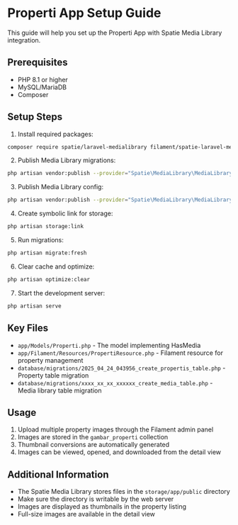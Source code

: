 # Properti App Setup Guide

This guide will help you set up the Properti App with Spatie Media Library integration.

## Prerequisites

- PHP 8.1 or higher
- MySQL/MariaDB
- Composer

## Setup Steps

1. Install required packages:

```bash
composer require spatie/laravel-medialibrary filament/spatie-laravel-media-library-plugin
```

2. Publish Media Library migrations:

```bash
php artisan vendor:publish --provider="Spatie\MediaLibrary\MediaLibraryServiceProvider" --tag="migrations"
```

3. Publish Media Library config:

```bash
php artisan vendor:publish --provider="Spatie\MediaLibrary\MediaLibraryServiceProvider" --tag="config"
```

4. Create symbolic link for storage:

```bash
php artisan storage:link
```

5. Run migrations:

```bash
php artisan migrate:fresh
```

6. Clear cache and optimize:

```bash
php artisan optimize:clear
```

7. Start the development server:

```bash
php artisan serve
```

## Key Files

- `app/Models/Properti.php` - The model implementing HasMedia
- `app/Filament/Resources/PropertiResource.php` - Filament resource for property management
- `database/migrations/2025_04_24_043956_create_propertis_table.php` - Property table migration
- `database/migrations/xxxx_xx_xx_xxxxxx_create_media_table.php` - Media library table migration

## Usage

1. Upload multiple property images through the Filament admin panel
2. Images are stored in the `gambar_properti` collection
3. Thumbnail conversions are automatically generated
4. Images can be viewed, opened, and downloaded from the detail view

## Additional Information

- The Spatie Media Library stores files in the `storage/app/public` directory
- Make sure the directory is writable by the web server
- Images are displayed as thumbnails in the property listing
- Full-size images are available in the detail view 
